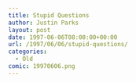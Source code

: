 ```yaml
---
title: Stupid Questions
author: Justin Parks
layout: post
date: 1997-06-06T08:00:00+00:00
url: /1997/06/06/stupid-questions/
categories:
  - Old
comic: 19970606.png
---
```

